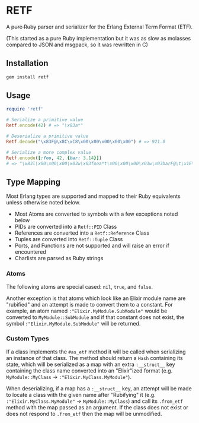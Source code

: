# RETF
A ~~pure Ruby~~ parser and serializer for the Erlang External Term Format (ETF).

(This started as a pure Ruby implementation but it was as slow as molasses compared to JSON and msgpack, so it was rewritten in C)

## Installation
```bash
gem install retf
```

## Usage
```ruby
require 'retf'

# Serialize a primitive value
Retf.encode(42) # => "\x83a*"

# Deserialize a primitive value
Retf.decode("\x83F@\x8C\xC8\x00\x00\x00\x00\x00") # => 921.0

# Serialize a more complex value
Retf.encode([:foo, 42, {bar: 3.14}])
# => "\x83l\x00\x00\x00\x03w\x03fooa*t\x00\x00\x00\x01w\x03barF@\t\x1E\xB8Q\xEB\x85\x1Fj"
```

## Type Mapping
Most Erlang types are supported
and mapped to their Ruby equivalents
unless otherwise noted below.

- Most Atoms are converted to symbols with a few exceptions noted below
- PIDs are converted into a `Retf::PID` Class
- References are converted into a `Retf::Reference` Class
- Tuples are converted into `Retf::Tuple` Class
- Ports, and Functions are not supported and will raise an error if encountered
- Charlists are parsed as Ruby strings

### Atoms
The following atoms are special cased: `nil`, `true`, and `false`.

Another exception is that atoms which look like an Elixir module name are "rubified"
and an attempt is made to convert them to a constant. For example, an atom named 
`:"Elixir.MyModule.SubModule"` would be converted to `MyModule::SubModule` and
if that constant does not exist, the symbol `:"Elixir.MyModule.SubModule"` will be returned.


### Custom Types
If a class implements the `#as_etf` method it will be called
when serializing an instance of that class. The method should
return a `Hash` containing its state, which will be serialized
as a map with an extra `:__struct__` key containing the class name
converted into an "Elixir"ized format (e.g. `MyModule::MyClass` -> `:"Elixir.MyClass.MyModule"`).

When deserializing, if a map has a `:__struct__` key, an attempt will be made to
locate a class with the given name after "Rubifying" it
(e.g. `:"Elixir.MyClass.MyModule"` -> `MyModule::MyClass`)
and call its `.from_etf` method with the map passed as an argument.
If the class does not exist or does not respond to `.from_etf`
then the map will be unmodified.

